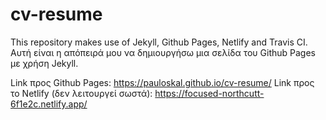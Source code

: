 # cv-resume
This repository makes use of Jekyll, Github Pages, Netlify and Travis CI.
Αυτή είναι η απόπειρά μου να δημιουργήσω μια σελίδα του Github Pages με χρήση Jekyll.

Link προς Github Pages: https://pauloskal.github.io/cv-resume/
Link προς το Netlify (δεν λειτουργεί σωστά): https://focused-northcutt-6f1e2c.netlify.app/
